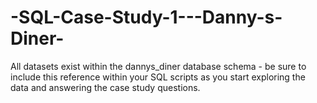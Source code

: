 # -SQL-Case-Study-1---Danny-s-Diner-
All datasets exist within the dannys_diner database schema - be sure to include this reference within your SQL scripts as you start exploring the data and answering the case study questions.
